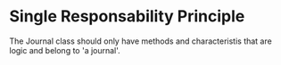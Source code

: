 # Single Responsability Principle

The Journal class should only have methods and characteristis that are logic and belong to 'a journal'.
